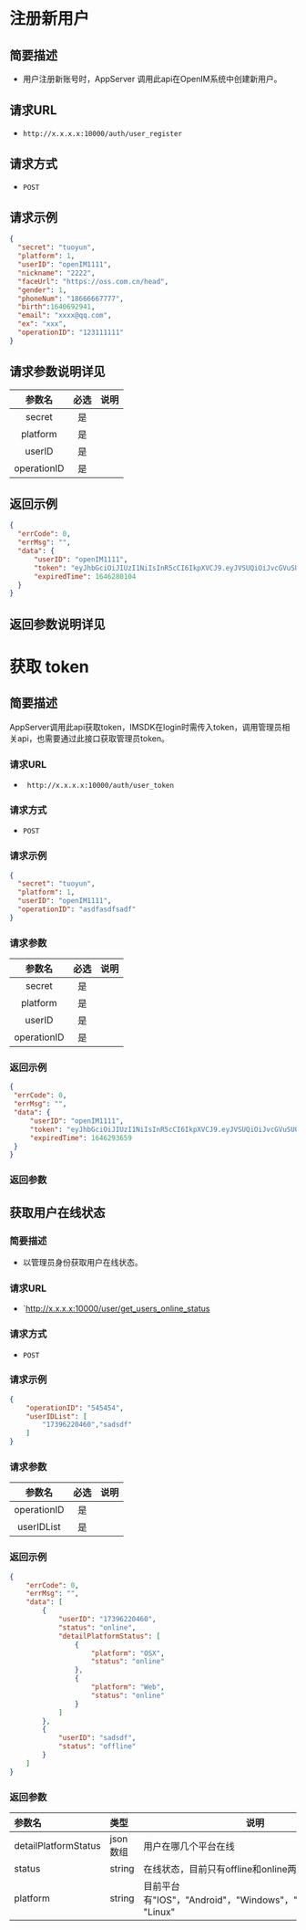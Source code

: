 # **注册新用户**

## **简要描述**

 - 用户注册新账号时，AppServer 调用此api在OpenIM系统中创建新用户。

## **请求URL**


 - `http://x.x.x.x:10000/auth/user_register`


## **请求方式**


 - `POST`

## **请求示例**

  ```json
 {
    "secret": "tuoyun",
    "platform": 1,
    "userID": "openIM1111",
    "nickname": "2222",
    "faceUrl": "https://oss.com.cn/head", 
    "gender": 1,
    "phoneNum": "18666667777",
    "birth":1640692941,
    "email": "xxxx@qq.com",
    "ex": "xxx",
    "operationID": "123111111"
}
  ```

## **请求参数说明详见**

|   参数名    | 必选 | 说明 |
| :---------: | :--: | :--- |
|   secret    |  是  |      |
|  platform   |  是  |      |
|   userID    |  是  |      |
| operationID |  是  |      |

## **返回示例**

  ```json
{
    "errCode": 0,
    "errMsg": "",
    "data": {
        "userID": "openIM1111",
        "token": "eyJhbGciOiJIUzI1NiIsInR5cCI6IkpXVCJ9.eyJVSUQiOiJvcGVuSU0xMTExIiwiUGxhdGZvcm0iOiJJT1MiLCJleHAiOjE2NDYyODAxMDQsIm5iZiI6MTY0NTY3NTMwNCwiaWF0IjoxNjQ1Njc1MzA0fQ.xhqmRBC3XpMwMQL2i3sRh6JArRZg1PFjFjRl9N1Kc9o",
        "expiredTime": 1646280104
    }
}
  ```

  ## **返回参数**说明详见

# **获取 token**

## **简要描述**

AppServer调用此api获取token，IMSDK在login时需传入token，调用管理员相关api，也需要通过此接口获取管理员token。

### **请求URL**

-  ` http://x.x.x.x:10000/auth/user_token`


### **请求方式**

 -  `POST`

  ### **请求示例**

  ```json
 {
    "secret": "tuoyun",
    "platform": 1,
    "userID": "openIM1111",
    "operationID": "asdfasdfsadf"
}
  ```

### **请求参数**

|   参数名    | 必选 | 说明 |
| :---------: | :--: | :--- |
|   secret    |  是  |      |
|  platform   |  是  |      |
|   userID    |  是  |      |
| operationID |  是  |      |

### **返回示例**

   ```json
{
    "errCode": 0,
    "errMsg": "",
    "data": {
        "userID": "openIM1111",
        "token": "eyJhbGciOiJIUzI1NiIsInR5cCI6IkpXVCJ9.eyJVSUQiOiJvcGVuSU0xMTExIiwiUGxhdGZvcm0iOiJJT1MiLCJleHAiOjE2NDYyOTM2NTksIm5iZiI6MTY0NTY4ODg1OSwiaWF0IjoxNjQ1Njg4ODU5fQ.C5v6RS6yAPh0-4ZeQHmKon1rwC2GmZfc09xYoi67SOM",
        "expiredTime": 1646293659
    }
}
   ```

   ### **返回参数**

## **获取用户在线状态**

### **简要描述**

 -   以管理员身份获取用户在线状态。

### **请求URL**


 - `http://x.x.x.x:10000/user/get_users_online_status


### **请求方式**


 - `POST`

### **请求示例**

  ```json
{
    "operationID": "545454", 
    "userIDList": [
        "17396220460","sadsdf"
    ]
}
  ```

### **请求参数**

|   参数名    | 必选 | 说明 |
| :---------: | :--: | :--- |
| operationID |  是  |      |
| userIDList  |  是  |      |


### **返回示例**

  ```json
{
    "errCode": 0,
    "errMsg": "",
    "data": [
        {
            "userID": "17396220460",
            "status": "online",
            "detailPlatformStatus": [
                {
                    "platform": "OSX",
                    "status": "online"
                },
                {
                    "platform": "Web",
                    "status": "online"
                }
            ]
        },
        {
            "userID": "sadsdf",
            "status": "offline"
        }
    ]
}
  ```

### **返回参数**

| 参数名               | 类型     | 说明                                                         |
| :------------------- | :------- | ------------------------------------------------------------ |
| detailPlatformStatus | json数组 | 用户在哪几个平台在线                                         |
| status               | string   | 在线状态，目前只有offline和online两种                        |
| platform             | string   | 目前平台有"IOS"，"Android"，"Windows"，"OSX"，"Web"， "Linux" |

